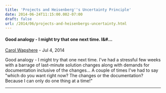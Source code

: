 ```yaml
---
title: 'Projects and Heisenberg''s Uncertainty Principle'
date: 2014-06-24T11:15:00.002-07:00
draft: false
url: /2014/06/projects-and-heisenbergs-uncertainty.html
---
```


#### Good analogy - I might try that one next time. I&#...
[Carol Wapshere](https://www.blogger.com/profile/06215045052400009812 "noreply@blogger.com") - <time datetime="2014-07-03T15:05:04.201-07:00">Jul 4, 2014</time>

Good analogy - I might try that one next time. I've had a stressful few weeks with a barrage of last-minute solution changes along with demands for documentation inclusive of the changes... A couple of times I've had to say "which do you want right now? The changes or the documentation? Because I can only do one thing at a time!"
<hr />
